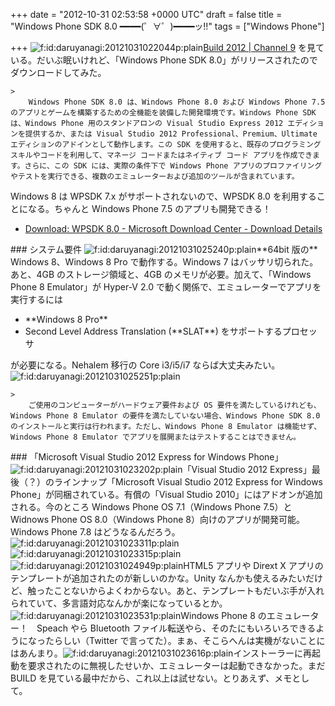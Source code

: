 
+++
date = "2012-10-31 02:53:58 +0000 UTC"
draft = false
title = "Windows Phone SDK 8.0 ━━━━(゜∀゜)━━━━ッ!!"
tags = ["Windows Phone"]

+++
<img src="http://cdn-ak.f.st-hatena.com/images/fotolife/d/daruyanagi/20121031/20121031022044.png" alt="f:id:daruyanagi:20121031022044p:plain" title="f:id:daruyanagi:20121031022044p:plain" class="hatena-fotolife"/><a href="http://channel9.msdn.com/">Build 2012 | Channel 9</a> を見ている。だいぶ眠いけれど、「Windows Phone SDK 8.0」がリリースされたのでダウンロードしてみた。

    >
        Windows Phone SDK 8.0 は、Windows Phone 8.0 および Windows Phone 7.5 のアプリとゲームを構築するための全機能を装備した開発環境です。Windows Phone SDK は、Windows Phone 用のスタンドアロンの Visual Studio Express 2012 エディションを提供するか、または Visual Studio 2012 Professional、Premium、Ultimate エディションのアドインとして動作します。この SDK を使用すると、既存のプログラミング スキルやコードを利用して、マネージ コードまたはネイティブ コード アプリを作成できます。さらに、この SDK には、実際の条件下で Windows Phone アプリのプロファイリングやテストを実行できる、複数のエミュレーターおよび追加のツールが含まれています。

    
Windows 8 は WPSDK 7.x がサポートされないので、WPSDK 8.0 を利用することになる。ちゃんと Windows Phone 7.5 のアプリも開発できる！

<ul>
<li><a href="http://www.microsoft.com/ja-jp/download/details.aspx?id=35471">Download: WPSDK 8.0 - Microsoft Download Center - Download Details</a></li>
</ul>
<div class="section">
    ### システム要件
    <img src="http://cdn-ak.f.st-hatena.com/images/fotolife/d/daruyanagi/20121031/20121031025240.png" alt="f:id:daruyanagi:20121031025240p:plain" title="f:id:daruyanagi:20121031025240p:plain" class="hatena-fotolife"/>**64bit 版の** Windows 8、Windows 8 Pro で動作する。Windows 7 はバッサリ切られた。あと、4GB のストレージ領域と、4GB のメモリが必要。加えて、「Windows Phone 8 Emulator」が Hyper-V 2.0 で動く関係で、エミュレーターでアプリを実行するには

<ul>
<li>**Windows 8 Pro**</li>
<li>Second Level Address Translation (**SLAT**) をサポートするプロセッサ</li>
</ul>が必要になる。Nehalem 移行の Core i3/i5/i7 ならば大丈夫みたい。<img src="http://cdn-ak.f.st-hatena.com/images/fotolife/d/daruyanagi/20121031/20121031025251.png" alt="f:id:daruyanagi:20121031025251p:plain" title="f:id:daruyanagi:20121031025251p:plain" class="hatena-fotolife"/>

    >
        ご使用のコンピューターがハードウェア要件および OS 要件を満たしているけれども、Windows Phone 8 Emulator の要件を満たしていない場合、Windows Phone SDK 8.0 のインストールと実行は行われます。ただし、Windows Phone 8 Emulator は機能せず、Windows Phone 8 Emulator でアプリを展開またはテストすることはできません。

    

</div>
<div class="section">
    ### 「Microsoft Visual Studio 2012 Express for Windows Phone」
    <img src="http://cdn-ak.f.st-hatena.com/images/fotolife/d/daruyanagi/20121031/20121031023202.png" alt="f:id:daruyanagi:20121031023202p:plain" title="f:id:daruyanagi:20121031023202p:plain" class="hatena-fotolife"/>「Visual Studio 2012 Express」最後（？）のラインナップ「Microsoft Visual Studio 2012 Express for Windows Phone」が同梱されている。有償の「Visual Studio 2010」にはアドオンが追加される。今のところ Windows Phone OS 7.1（Windows Phone 7.5）と Widnows Phone OS 8.0（Windows Phone 8）向けのアプリが開発可能。Windows Phone 7.8 はどうなるんだろう。<img src="http://cdn-ak.f.st-hatena.com/images/fotolife/d/daruyanagi/20121031/20121031023311.png" alt="f:id:daruyanagi:20121031023311p:plain" title="f:id:daruyanagi:20121031023311p:plain" class="hatena-fotolife"/><img src="http://cdn-ak.f.st-hatena.com/images/fotolife/d/daruyanagi/20121031/20121031023315.png" alt="f:id:daruyanagi:20121031023315p:plain" title="f:id:daruyanagi:20121031023315p:plain" class="hatena-fotolife"/><img src="http://cdn-ak.f.st-hatena.com/images/fotolife/d/daruyanagi/20121031/20121031024949.png" alt="f:id:daruyanagi:20121031024949p:plain" title="f:id:daruyanagi:20121031024949p:plain" class="hatena-fotolife"/>HTML5 アプリや Dirext X アプリのテンプレートが追加されたのが新しいのかな。Unity なんかも使えるみたいだけど、触ったことないからよくわからない。あと、テンプレートもだいぶ手が入れられていて、多言語対応なんかが楽になっているとか。<img src="http://cdn-ak.f.st-hatena.com/images/fotolife/d/daruyanagi/20121031/20121031023531.png" alt="f:id:daruyanagi:20121031023531p:plain" title="f:id:daruyanagi:20121031023531p:plain" class="hatena-fotolife"/>Windows Phone 8 のエミュレーター！　Speach やら Bluetooth ファイル転送やら、そのたにもいろいろできるようになったらしい（Twitter で言ってた）。まぁ、そこらへんは実機がないことにはあんまり。<img src="http://cdn-ak.f.st-hatena.com/images/fotolife/d/daruyanagi/20121031/20121031023616.png" alt="f:id:daruyanagi:20121031023616p:plain" title="f:id:daruyanagi:20121031023616p:plain" class="hatena-fotolife"/>インストーラーに再起動を要求されたのに無視したせいか、エミュレーターは起動できなかった。まだ BUILD を見ている最中だから、これ以上は試せない。とりあえず、メモとして。

</div>

